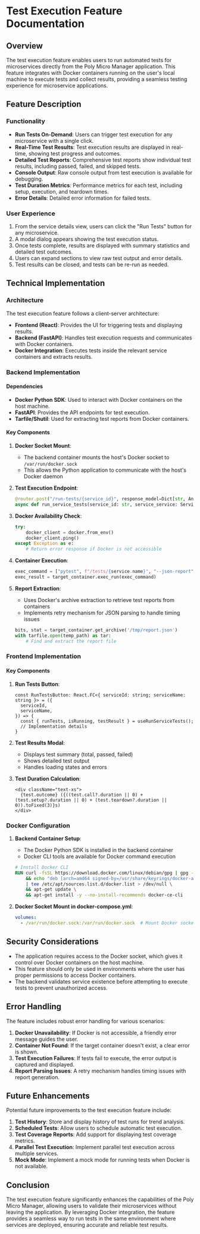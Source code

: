 # Test Execution Feature Documentation

## Overview

The test execution feature enables users to run automated tests for microservices directly from the Poly Micro Manager application. This feature integrates with Docker containers running on the user's local machine to execute tests and collect results, providing a seamless testing experience for microservice applications.

## Feature Description

### Functionality

- **Run Tests On-Demand**: Users can trigger test execution for any microservice with a single click.
- **Real-Time Test Results**: Test execution results are displayed in real-time, showing test progress and outcomes.
- **Detailed Test Reports**: Comprehensive test reports show individual test results, including passed, failed, and skipped tests.
- **Console Output**: Raw console output from test execution is available for debugging.
- **Test Duration Metrics**: Performance metrics for each test, including setup, execution, and teardown times.
- **Error Details**: Detailed error information for failed tests.

### User Experience

1. From the service details view, users can click the "Run Tests" button for any microservice.
2. A modal dialog appears showing the test execution status.
3. Once tests complete, results are displayed with summary statistics and detailed test outcomes.
4. Users can expand sections to view raw test output and error details.
5. Test results can be closed, and tests can be re-run as needed.

## Technical Implementation

### Architecture

The test execution feature follows a client-server architecture:

- **Frontend (React)**: Provides the UI for triggering tests and displaying results.
- **Backend (FastAPI)**: Handles test execution requests and communicates with Docker containers.
- **Docker Integration**: Executes tests inside the relevant service containers and extracts results.

### Backend Implementation

#### Dependencies

- **Docker Python SDK**: Used to interact with Docker containers on the host machine.
- **FastAPI**: Provides the API endpoints for test execution.
- **Tarfile/Shutil**: Used for extracting test reports from Docker containers.

#### Key Components

1. **Docker Socket Mount**:
   - The backend container mounts the host's Docker socket to `/var/run/docker.sock`
   - This allows the Python application to communicate with the host's Docker daemon

2. **Test Execution Endpoint**:
   ```python
   @router.post("/run-tests/{service_id}", response_model=Dict[str, Any])
   async def run_service_tests(service_id: str, service_service: ServiceService, project_service: ProjectService)
   ```

3. **Docker Availability Check**:
   ```python
   try:
       docker_client = docker.from_env()
       docker_client.ping()
   except Exception as e:
       # Return error response if Docker is not accessible
   ```

4. **Container Execution**:
   ```python
   exec_command = ["pytest", f"/tests/{service.name}", "--json-report", "--json-report-file=/tmp/report.json"]
   exec_result = target_container.exec_run(exec_command)
   ```

5. **Report Extraction**:
   - Uses Docker's archive extraction to retrieve test reports from containers
   - Implements retry mechanism for JSON parsing to handle timing issues
   ```python
   bits, stat = target_container.get_archive('/tmp/report.json')
   with tarfile.open(temp_path) as tar:
       # Find and extract the report file
   ```

### Frontend Implementation

#### Key Components

1. **Run Tests Button**:
   ```tsx
   const RunTestsButton: React.FC<{ serviceId: string; serviceName: string }> = ({
     serviceId,
     serviceName,
   }) => {
     const { runTests, isRunning, testResult } = useRunServiceTests();
     // Implementation details
   }
   ```

2. **Test Results Modal**:
   - Displays test summary (total, passed, failed)
   - Shows detailed test output
   - Handles loading states and errors

3. **Test Duration Calculation**:
   ```tsx
   <div className="text-xs">
     {test.outcome} ({((test.call?.duration || 0) + (test.setup?.duration || 0) + (test.teardown?.duration || 0)).toFixed(3)}s)
   </div>
   ```

### Docker Configuration

1. **Backend Container Setup**:
   - The Docker Python SDK is installed in the backend container
   - Docker CLI tools are available for Docker command execution

   ```dockerfile
   # Install Docker CLI
   RUN curl -fsSL https://download.docker.com/linux/debian/gpg | gpg --dearmor -o /usr/share/keyrings/docker-archive-keyring.gpg \
       && echo "deb [arch=amd64 signed-by=/usr/share/keyrings/docker-archive-keyring.gpg] https://download.docker.com/linux/debian $(lsb_release -cs) stable" \
       | tee /etc/apt/sources.list.d/docker.list > /dev/null \
       && apt-get update \
       && apt-get install -y --no-install-recommends docker-ce-cli
   ```

2. **Docker Socket Mount in docker-compose.yml**:
   ```yaml
   volumes:
     - /var/run/docker.sock:/var/run/docker.sock  # Mount Docker socket to allow Docker API access
   ```

## Security Considerations

- The application requires access to the Docker socket, which gives it control over Docker containers on the host machine.
- This feature should only be used in environments where the user has proper permissions to access Docker containers.
- The backend validates service existence before attempting to execute tests to prevent unauthorized access.

## Error Handling

The feature includes robust error handling for various scenarios:

1. **Docker Unavailability**: If Docker is not accessible, a friendly error message guides the user.
2. **Container Not Found**: If the target container doesn't exist, a clear error is shown.
3. **Test Execution Failures**: If tests fail to execute, the error output is captured and displayed.
4. **Report Parsing Issues**: A retry mechanism handles timing issues with report generation.

## Future Enhancements

Potential future improvements to the test execution feature include:

1. **Test History**: Store and display history of test runs for trend analysis.
2. **Scheduled Tests**: Allow users to schedule automatic test execution.
3. **Test Coverage Reports**: Add support for displaying test coverage metrics.
4. **Parallel Test Execution**: Implement parallel test execution across multiple services.
5. **Mock Mode**: Implement a mock mode for running tests when Docker is not available.

## Conclusion

The test execution feature significantly enhances the capabilities of the Poly Micro Manager, allowing users to validate their microservices without leaving the application. By leveraging Docker integration, the feature provides a seamless way to run tests in the same environment where services are deployed, ensuring accurate and reliable test results.
